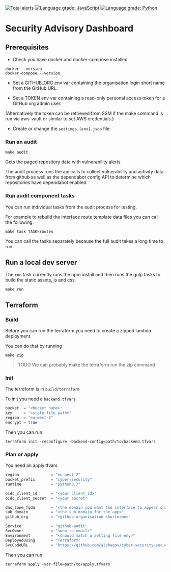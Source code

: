 [![Total alerts](https://img.shields.io/lgtm/alerts/g/alphagov/cyber-security-security-advisory-dashboard.svg?logo=lgtm&logoWidth=18)](https://lgtm.com/projects/g/alphagov/cyber-security-security-advisory-dashboard/alerts/) [![Language grade: JavaScript](https://img.shields.io/lgtm/grade/javascript/g/alphagov/cyber-security-security-advisory-dashboard.svg?logo=lgtm&logoWidth=18)](https://lgtm.com/projects/g/alphagov/cyber-security-security-advisory-dashboard/context:javascript) [![Language grade: Python](https://img.shields.io/lgtm/grade/python/g/alphagov/cyber-security-security-advisory-dashboard.svg?logo=lgtm&logoWidth=18)](https://lgtm.com/projects/g/alphagov/cyber-security-security-advisory-dashboard/context:python)

# Security Advisory Dashboard

## Prerequisites

 - Check you have docker and docker-compose installed

```
docker --version
docker-compose --version
```

 - Set a GITHUB_ORG env var containing the organisation login short name
from the GitHub URL.

 - Set a TOKEN env var containing a read-only personal access token for a GitHub org
admin user.

(Alternatively the token can be retrieved from SSM if the make command
is run via aws-vault or similar to set AWS credentials.)

 - Create or change the `settings.[env].json` file


### Run an audit

```audit
make audit
```
Gets the paged repository data with vulnerability alerts

The audit process runs the api calls to collect vulnerability and
activity data from github as well as the dependabot config API to
determine which repositories have dependabot enabled.

### Run audit component tasks

You can run individual tasks from the audit process for testing.

For example to rebuild the interface route template data files you
can call the following:
```task
make task TASK=routes
```

You can call the tasks separately because the full audit takes a long
time to run.

## Run a local dev server

The `run` task currently runs the npm install and then runs the gulp tasks
to build the static assets, js and css.

```run
make run
```

## Terraform

### Build
Before you can run the terraform you need to create a zipped lambda
deployment.

You can do that by running

```zip
make zip
```

> TODO We can probably make the terraform run the zip command

### Init
The terraform is in `build/terraform`

To init you need a `backend.tfvars`
```backend.tfvars
bucket  = "<bucket name>"
key     = "<state file path>"
region  = "eu-west-2"
encrypt = true
```

Then you can run
```init
terraform init -reconfigure -backend-config=path/to/backend.tfvars
```

### Plan or apply
You need an apply.tfvars

```apply.tfvars
region              = "eu-west-2"
bucket_prefix       = "cyber-security"
runtime             = "python3.7"

oidc_client_id      = "<your client_id>"
oidc_client_secret  = "<your secret"

dns_zone_fqdn       = "<the domain you want the interface to appear on>"
sub_domain          = "<the sub-domain for the app>"
github_org          = "<github organisation shortname>"

Service             = "github-audit"
SvcOwner            = "<who to email>"
Environment         = "<should match a setting file env>"
DeployedUsing       = "Terraform"
SvcCodeURL          = "https://github.com/alphagov/cyber-security-security-advisory-dashboard"
```

Then you can run

```apply
terraform apply -var-file=path/to/apply.tfvars
```
